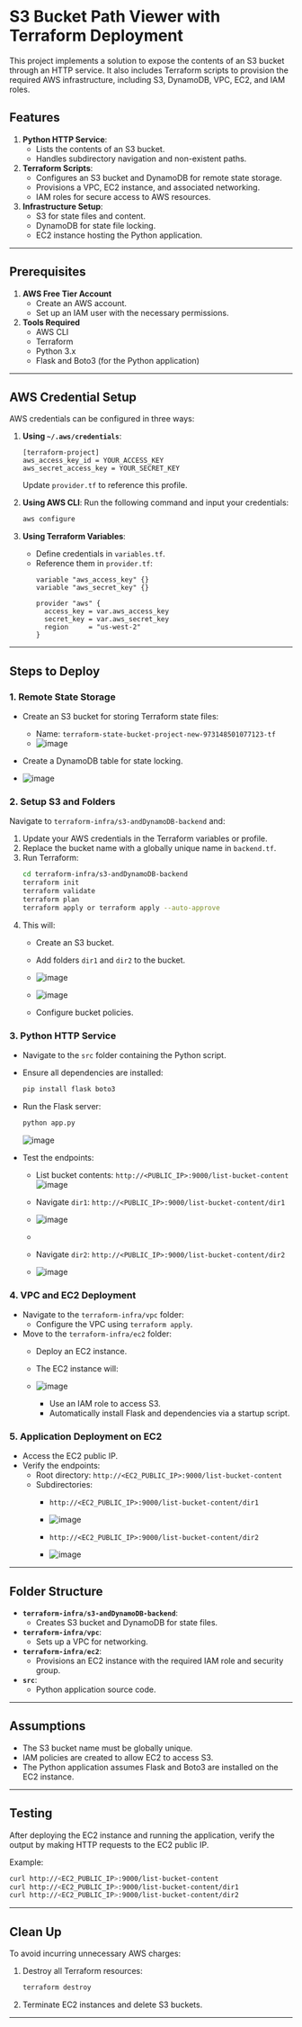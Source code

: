 
# S3 Bucket Path Viewer with Terraform Deployment

This project implements a solution to expose the contents of an S3 bucket through an HTTP service. It also includes Terraform scripts to provision the required AWS infrastructure, including S3, DynamoDB, VPC, EC2, and IAM roles.

## Features

1. **Python HTTP Service**: 
   - Lists the contents of an S3 bucket.
   - Handles subdirectory navigation and non-existent paths.
2. **Terraform Scripts**:
   - Configures an S3 bucket and DynamoDB for remote state storage.
   - Provisions a VPC, EC2 instance, and associated networking.
   - IAM roles for secure access to AWS resources.
3. **Infrastructure Setup**:
   - S3 for state files and content.
   - DynamoDB for state file locking.
   - EC2 instance hosting the Python application.

---

## Prerequisites

1. **AWS Free Tier Account**
   - Create an AWS account.
   - Set up an IAM user with the necessary permissions.
2. **Tools Required**
   - AWS CLI
   - Terraform
   - Python 3.x
   - Flask and Boto3 (for the Python application)

---

## AWS Credential Setup

AWS credentials can be configured in three ways:

1. **Using `~/.aws/credentials`**:
   ```plaintext
   [terraform-project]
   aws_access_key_id = YOUR_ACCESS_KEY
   aws_secret_access_key = YOUR_SECRET_KEY
   ```
   Update `provider.tf` to reference this profile.

2. **Using AWS CLI**:
   Run the following command and input your credentials:
   ```bash
   aws configure
   ```

3. **Using Terraform Variables**:
   - Define credentials in `variables.tf`.
   - Reference them in `provider.tf`:
     ```hcl
     variable "aws_access_key" {}
     variable "aws_secret_key" {}

     provider "aws" {
       access_key = var.aws_access_key
       secret_key = var.aws_secret_key
       region     = "us-west-2"
     }
     ```

---

## Steps to Deploy

### 1. **Remote State Storage**

- Create an S3 bucket for storing Terraform state files:
  - Name: `terraform-state-bucket-project-new-973148501077123-tf`
  - ![image](https://github.com/user-attachments/assets/6b7c99d4-e8b2-421c-bc32-65d7b15431dd)

- Create a DynamoDB table for state locking.
- ![image](https://github.com/user-attachments/assets/37407b45-aee4-4277-a8b2-de24f6403a64)


### 2. **Setup S3 and Folders**

Navigate to `terraform-infra/s3-andDynamoDB-backend` and:
1. Update your AWS credentials in the Terraform variables or profile.
2. Replace the bucket name with a globally unique name in `backend.tf`.
3. Run Terraform:
   ```bash
   cd terraform-infra/s3-andDynamoDB-backend
   terraform init
   terraform validate
   terraform plan
   terraform apply or terraform apply --auto-approve
   ```
4. This will:
   - Create an S3 bucket.
   - Add folders `dir1` and `dir2` to the bucket.
   - ![image](https://github.com/user-attachments/assets/b3a00bd1-62a5-4f66-8460-0235f2796fad)
   - ![image](https://github.com/user-attachments/assets/6aaac562-f532-4b2c-973c-8744ac62cfef)


   - Configure bucket policies.


### 3. **Python HTTP Service**

- Navigate to the `src` folder containing the Python script.
- Ensure all dependencies are installed:
  ```bash
  pip install flask boto3
  ```
- Run the Flask server:
  ```bash
  python app.py
  ```
  ![image](https://github.com/user-attachments/assets/06a70964-5133-4e07-9560-4333eb97720b)

- Test the endpoints:
  - List bucket contents: `http://<PUBLIC_IP>:9000/list-bucket-content`
  ![image](https://github.com/user-attachments/assets/afaa84b4-79da-429f-ab85-98ead723c8f0)

  - Navigate `dir1`: `http://<PUBLIC_IP>:9000/list-bucket-content/dir1`
  - ![image](https://github.com/user-attachments/assets/82834d75-a54c-4ff2-8164-76fc4e26dbcc)

  - 
  - Navigate `dir2`: `http://<PUBLIC_IP>:9000/list-bucket-content/dir2`
  - ![image](https://github.com/user-attachments/assets/fcc83607-12ea-4d1a-8feb-949c0dca0c9c)


### 4. **VPC and EC2 Deployment**

- Navigate to the `terraform-infra/vpc` folder:
  - Configure the VPC using `terraform apply`.
- Move to the `terraform-infra/ec2` folder:
  - Deploy an EC2 instance.
  - The EC2 instance will:
  - ![image](https://github.com/user-attachments/assets/14124df5-e749-4f6c-93f8-65923de5f842)

    - Use an IAM role to access S3.
    - Automatically install Flask and dependencies via a startup script.

### 5. **Application Deployment on EC2**

- Access the EC2 public IP.
- Verify the endpoints:
  - Root directory: `http://<EC2_PUBLIC_IP>:9000/list-bucket-content`
  - Subdirectories:
    - `http://<EC2_PUBLIC_IP>:9000/list-bucket-content/dir1`
    - ![image](https://github.com/user-attachments/assets/f508e369-a927-4cd0-9db5-2efb0b82a28b)

    - `http://<EC2_PUBLIC_IP>:9000/list-bucket-content/dir2`
    - ![image](https://github.com/user-attachments/assets/af7225b8-5928-48c9-a72f-7cc8fd06a79a)


---

## Folder Structure

- **`terraform-infra/s3-andDynamoDB-backend`**:
  - Creates S3 bucket and DynamoDB for state files.
- **`terraform-infra/vpc`**:
  - Sets up a VPC for networking.
- **`terraform-infra/ec2`**:
  - Provisions an EC2 instance with the required IAM role and security group.
- **`src`**:
  - Python application source code.

---

## Assumptions

- The S3 bucket name must be globally unique.
- IAM policies are created to allow EC2 to access S3.
- The Python application assumes Flask and Boto3 are installed on the EC2 instance.

---

## Testing

After deploying the EC2 instance and running the application, verify the output by making HTTP requests to the EC2 public IP.

Example:

```bash
curl http://<EC2_PUBLIC_IP>:9000/list-bucket-content
curl http://<EC2_PUBLIC_IP>:9000/list-bucket-content/dir1
curl http://<EC2_PUBLIC_IP>:9000/list-bucket-content/dir2
```

---

## Clean Up

To avoid incurring unnecessary AWS charges:
1. Destroy all Terraform resources:
   ```bash
   terraform destroy
   ```
2. Terminate EC2 instances and delete S3 buckets.

---
